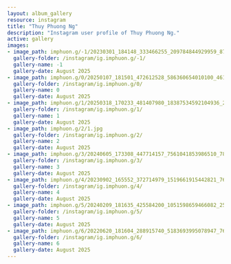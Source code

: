 ```yaml
---
layout: album_gallery
resource: instagram
title: "Thuy Phuong Ng"
description: "Instagram user profile of Thuy Phuong Ng."
active: gallery
images:
- image_path: imphuon.g/-1/20230301_184148_333466255_209784844929959_870494974932525911_n.jpg
  gallery-folder: /instagram/ig.imphuon.g/-1/
  gallery-name: -1
  gallery-date: August 2025
- image_path: imphuon.g/0/20250107_181501_472612528_586360654010100_4612311618955290904_n.jpg
  gallery-folder: /instagram/ig.imphuon.g/0/
  gallery-name: 0
  gallery-date: August 2025
- image_path: imphuon.g/1/20250318_170233_481407980_18387534592104936_2486984683961682802_n.jpg
  gallery-folder: /instagram/ig.imphuon.g/1/
  gallery-name: 1
  gallery-date: August 2025
- image_path: imphuon.g/2/1.jpg
  gallery-folder: /instagram/ig.imphuon.g/2/
  gallery-name: 2
  gallery-date: August 2025
- image_path: imphuon.g/3/20240605_173308_447714157_7561041853986510_7833418497882447105_n.jpg
  gallery-folder: /instagram/ig.imphuon.g/3/
  gallery-name: 3
  gallery-date: August 2025
- image_path: imphuon.g/4/20230902_165552_372714979_1519661915442821_7668712813566875257_n.jpg
  gallery-folder: /instagram/ig.imphuon.g/4/
  gallery-name: 4
  gallery-date: August 2025
- image_path: imphuon.g/5/20240209_181635_425584200_1051598659466082_256322753235856328_n.jpg
  gallery-folder: /instagram/ig.imphuon.g/5/
  gallery-name: 5
  gallery-date: August 2025
- image_path: imphuon.g/6/20220620_181604_288915740_5183693995078947_7619875929098812387_n.jpg
  gallery-folder: /instagram/ig.imphuon.g/6/
  gallery-name: 6
  gallery-date: August 2025
---
```

